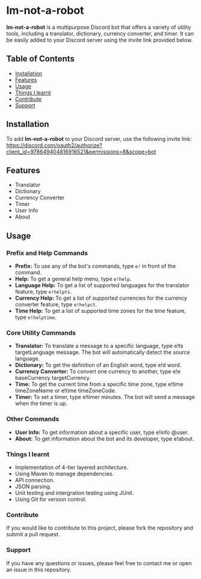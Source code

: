 # Im-not-a-robot

**Im-not-a-robot** is a multipurpose Discord bot that offers a variety of utility tools, including a translator, dictionary, currency converter, and timer. It can be easily added to your Discord server using the invite link provided below.

## Table of Contents
- [Installation](#installation)
- [Features](#features)
- [Usage](#usage)
- [Things I learnt](#things-i-learnt)
- [Contribute](#contribute)
- [Support](#support)

## Installation

To add **Im-not-a-robot** to your Discord server, use the following invite link:
https://discord.com/oauth2/authorize?client_id=978649404816916521&permissions=8&scope=bot

## Features

- Translator
- Dictionary
- Currency Converter
- Timer
- User Info
- About

## Usage

### Prefix and Help Commands
- **Prefix:** To use any of the bot's commands, type `e!` in front of the command.
- **Help:** To get a general help menu, type `e!help`.
- **Language Help:** To get a list of supported languages for the translator feature, type `e!helpts`.
- **Currency Help:** To get a list of supported currencies for the currency converter feature, type `e!helpct`.
- **Time Help:** To get a list of supported time zones for the time feature, type `e!helptime`.

### Core Utility Commands
- **Translator:** To translate a message to a specific language, type e!ts targetLanguage message. The bot will automatically detect the source language.
- **Dictionary:** To get the definition of an English word, type e!d word.
- **Currency Converter:** To convert one currency to another, type e!e baseCurrency targetCurrency.
- **Time:** To get the current time from a specific time zone, type e!time timeZoneName or e!time timeZoneCode.
- **Timer:** To set a timer, type e!timer minutes. The bot will send a message when the timer is up.

### Other Commands
- **User Info:** To get information about a specific user, type e!info @user.
- **About:** To get information about the bot and its developer, type e!about.

### Things I learnt
- Implementation of 4-tier layered architecture.
- Using Maven to manage dependencies.
- API connection.
- JSON parsing.
- Unit testing and intergration testing using JUnit.
- Using Git for version control.

### Contribute
If you would like to contribute to this project, please fork the repository and submit a pull request.

### Support
If you have any questions or issues, please feel free to contact me or open an issue in this repository.
